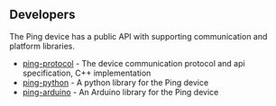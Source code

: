 ## Developers

The Ping device has a public API with supporting communication and platform libraries.

- [ping-protocol](https://github.com/bluerobotics/ping-protocol) - The device communication protocol and api specification, C++ implementation
- [ping-python](https://github.com/bluerobotics/ping-python) - A python library for the Ping device
- [ping-arduino](https://github.com/bluerobotics/ping-arduino) - An Arduino library for the Ping device
